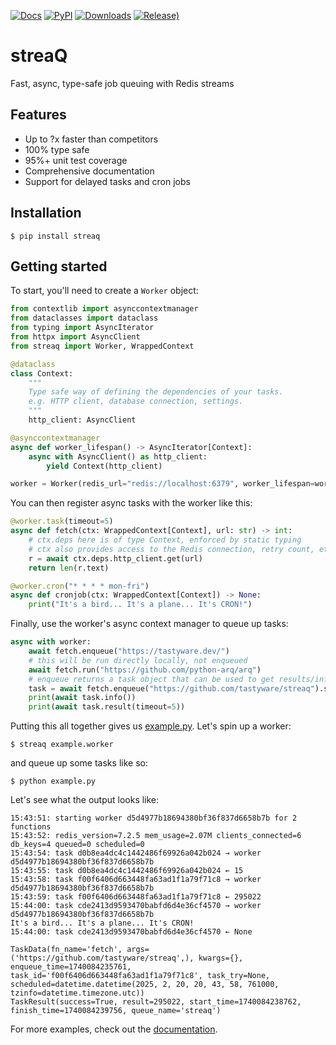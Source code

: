 [![Docs](https://readthedocs.org/projects/streaq/badge/?version=latest)](https://streaq.readthedocs.io/en/latest/?badge=latest)
[![PyPI](https://img.shields.io/pypi/v/streaq)](https://pypi.org/project/streaq)
[![Downloads](https://static.pepy.tech/badge/streaq)](https://pepy.tech/project/streaq)
[![Release)](https://img.shields.io/github/v/release/tastyware/streaq?label=release%20notes)](https://github.com/tastyware/streaq/releases)

streaQ
======

Fast, async, type-safe job queuing with Redis streams

## Features

- Up to ?x faster than competitors
- 100% type safe
- 95%+ unit test coverage
- Comprehensive documentation
- Support for delayed tasks and cron jobs

## Installation

```console
$ pip install streaq
```

## Getting started

To start, you'll need to create a `Worker` object:

```python
from contextlib import asynccontextmanager
from dataclasses import dataclass
from typing import AsyncIterator
from httpx import AsyncClient
from streaq import Worker, WrappedContext

@dataclass
class Context:
    """
    Type safe way of defining the dependencies of your tasks.
    e.g. HTTP client, database connection, settings.
    """
    http_client: AsyncClient

@asynccontextmanager
async def worker_lifespan() -> AsyncIterator[Context]:
    async with AsyncClient() as http_client:
        yield Context(http_client)

worker = Worker(redis_url="redis://localhost:6379", worker_lifespan=worker_lifespan)
```

You can then register async tasks with the worker like this:

```python
@worker.task(timeout=5)
async def fetch(ctx: WrappedContext[Context], url: str) -> int:
    # ctx.deps here is of type Context, enforced by static typing
    # ctx also provides access to the Redis connection, retry count, etc.
    r = await ctx.deps.http_client.get(url)
    return len(r.text)

@worker.cron("* * * * mon-fri")
async def cronjob(ctx: WrappedContext[Context]) -> None:
    print("It's a bird... It's a plane... It's CRON!")
```

Finally, use the worker's async context manager to queue up tasks:

```python
async with worker:
    await fetch.enqueue("https://tastyware.dev/")
    # this will be run directly locally, not enqueued
    await fetch.run("https://github.com/python-arq/arq")
    # enqueue returns a task object that can be used to get results/info
    task = await fetch.enqueue("https://github.com/tastyware/streaq").start(delay=3)
    print(await task.info())
    print(await task.result(timeout=5))
```

Putting this all together gives us [example.py](/example.py). Let's spin up a worker:
```
$ streaq example.worker
```
and queue up some tasks like so:
```
$ python example.py
```

Let's see what the output looks like:

```
15:43:51: starting worker d5d4977b18694380bf36f837d6658b7b for 2 functions
15:43:52: redis_version=7.2.5 mem_usage=2.07M clients_connected=6 db_keys=4 queued=0 scheduled=0
15:43:54: task d0b8ea4dc4c1442486f69926a042b024 → worker d5d4977b18694380bf36f837d6658b7b
15:43:55: task d0b8ea4dc4c1442486f69926a042b024 ← 15
15:43:58: task f00f6406d663448fa63ad1f1a79f71c8 → worker d5d4977b18694380bf36f837d6658b7b
15:43:59: task f00f6406d663448fa63ad1f1a79f71c8 ← 295022
15:44:00: task cde2413d9593470babfd6d4e36cf4570 → worker d5d4977b18694380bf36f837d6658b7b
It's a bird... It's a plane... It's CRON!
15:44:00: task cde2413d9593470babfd6d4e36cf4570 ← None
```
```
TaskData(fn_name='fetch', args=('https://github.com/tastyware/streaq',), kwargs={}, enqueue_time=1740084235761, task_id='f00f6406d663448fa63ad1f1a79f71c8', task_try=None, scheduled=datetime.datetime(2025, 2, 20, 20, 43, 58, 761000, tzinfo=datetime.timezone.utc))
TaskResult(success=True, result=295022, start_time=1740084238762, finish_time=1740084239756, queue_name='streaq')
```

For more examples, check out the [documentation](https://streaq.readthedocs.io/en/latest/).
